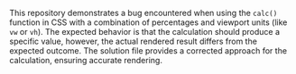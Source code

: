 This repository demonstrates a bug encountered when using the `calc()` function in CSS with a combination of percentages and viewport units (like `vw` or `vh`). The expected behavior is that the calculation should produce a specific value, however, the actual rendered result differs from the expected outcome.  The solution file provides a corrected approach for the calculation, ensuring accurate rendering.